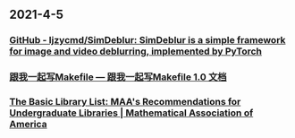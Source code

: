
## 2021-4-5

### [GitHub - ljzycmd/SimDeblur: SimDeblur is a simple framework for  image and video deblurring, implemented by PyTorch](https://github.com/ljzycmd/SimDeblur)

### [跟我一起写Makefile — 跟我一起写Makefile 1.0 文档](https://seisman.github.io/how-to-write-makefile/)

### [The Basic Library List: MAA's Recommendations for Undergraduate Libraries | Mathematical Association of America](https://www.maa.org/press/maa-reviews/the-basic-library-list-maas-recommendations-for-undergraduate-libraries)